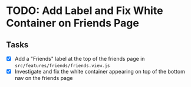 # TODO: Add Label and Fix White Container on Friends Page

## Tasks
- [x] Add a "Friends" label at the top of the friends page in `src/features/friends/friends.view.js`
- [x] Investigate and fix the white container appearing on top of the bottom nav on the friends page
